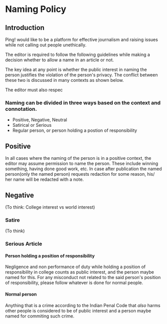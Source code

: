 # Naming Policy

## Introduction 

Ping! would like to be a platform for effective journalism and raising issues while not calling out people unethically.

The editor is required to follow the following guidelines while making a decision whether to allow a name in an article or not.

The key idea at any point is whether the public interest in naming the person justifies the violation of the person's privacy. The conflict between these two is discussed in many contexts as shown below.

The editor must also respec 

### Naming can be divided in three ways based on the context and connotation.
+ Positive, Negative, Neutral
+ Satirical or Serious
+ Regular person, or person holding a postion of responsibility

## Positive
In all cases where the naming of the person is in a positive context, the editor may assume permission to name the person. These include winning something, having done good work, etc. In case after publication the named person(only the named person) requests redaction for some reason, his/ her name will be redacted with a note.

## Negative
(To think: College interest vs world interest)
### Satire
(To think)
### Serious Article
#### Person holding a position of responsibility
Negligence and non performance of duty while holding a position of responsibility in college counts as public interest, and the person maybe named for this. For any misconduct not related to the said person's position of responsibility, please follow whatever is done for normal people.
#### Normal person
Anything that is a crime according to the Indian Penal Code that *also* harms other people is considered to be of public interest and a person maybe named for commiting such crime.

